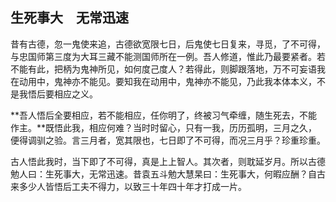 ##  生死事大　无常迅速

昔有古德，忽一鬼使来追，古德欲宽限七日，后鬼使七日复来，寻觅，了不可得，与忠国师第三度为大耳三藏不能测国师所在一例。吾人修道，惟此乃最要紧者。若不能有此，把柄为鬼神所见，如何度己度人？若得此，则脚跟落地，万不可妄语我在动用中，鬼神亦不能见。要知我在动用中，鬼神亦不能见，乃此我本体本义，不是我悟后要相应之义。

**吾人悟后全要相应，若不能相应，任你明了，终被习气牵缠，随生死去，不能作主。**既悟此我，相应何难？当时时留心，只有一我，历历孤明，三月之久，便得调驯之验。言三月者，宽其限也，七日即了不可得，而况三月乎？珍重珍重。

古人悟此我时，当下即了不可得，真是上上智人。其次者，则耽延岁月。所以古德勉人曰：生死事大，无常迅速。昔袁五斗勉大慧杲曰：生死事大，何暇应酬？自古来多少人皆悟后工夫不得力，以致三十年四十年才打成一片。
